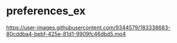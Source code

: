 # preferences_ex

https://user-images.githubusercontent.com/9344579/183338683-80cddba4-bebf-425e-81d1-9909fc46dbd5.mp4
